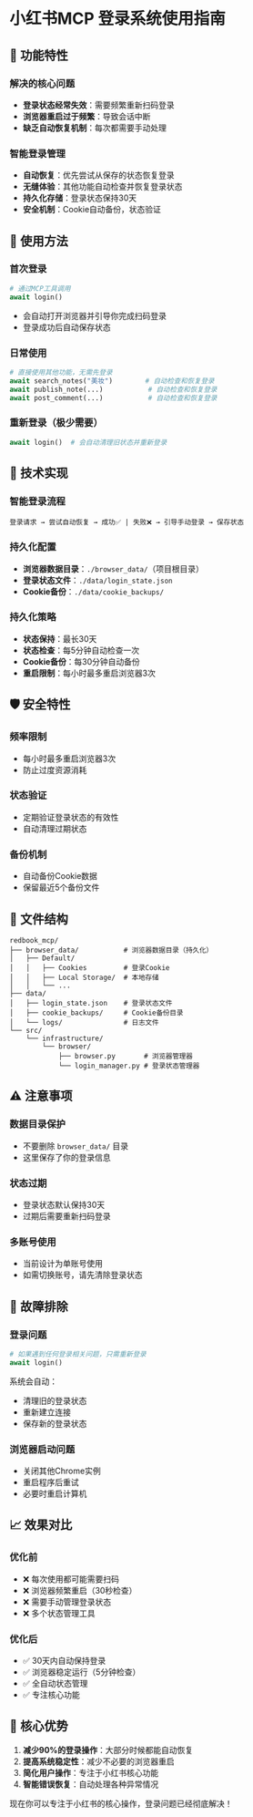 # 小红书MCP 登录系统使用指南

## 🎯 功能特性

### 解决的核心问题
- **登录状态经常失效**：需要频繁重新扫码登录
- **浏览器重启过于频繁**：导致会话中断
- **缺乏自动恢复机制**：每次都需要手动处理

### 智能登录管理
- **自动恢复**：优先尝试从保存的状态恢复登录
- **无缝体验**：其他功能自动检查并恢复登录状态
- **持久化存储**：登录状态保持30天
- **安全机制**：Cookie自动备份，状态验证

## 🚀 使用方法

### 首次登录
```python
# 通过MCP工具调用
await login()
```
- 会自动打开浏览器并引导你完成扫码登录
- 登录成功后自动保存状态

### 日常使用
```python
# 直接使用其他功能，无需先登录
await search_notes("美妆")        # 自动检查和恢复登录
await publish_note(...)           # 自动检查和恢复登录
await post_comment(...)           # 自动检查和恢复登录
```

### 重新登录（极少需要）
```python
await login()  # 会自动清理旧状态并重新登录
```

## 🔧 技术实现

### 智能登录流程
```
登录请求 → 尝试自动恢复 → 成功✅ | 失败❌ → 引导手动登录 → 保存状态
```

### 持久化配置
- **浏览器数据目录**：`./browser_data/`（项目根目录）
- **登录状态文件**：`./data/login_state.json`
- **Cookie备份**：`./data/cookie_backups/`

### 持久化策略
- **状态保持**：最长30天
- **状态检查**：每5分钟自动检查一次
- **Cookie备份**：每30分钟自动备份
- **重启限制**：每小时最多重启浏览器3次

## 🛡️ 安全特性

### 频率限制
- 每小时最多重启浏览器3次
- 防止过度资源消耗

### 状态验证
- 定期验证登录状态的有效性
- 自动清理过期状态

### 备份机制
- 自动备份Cookie数据
- 保留最近5个备份文件

## 📂 文件结构

```
redbook_mcp/
├── browser_data/           # 浏览器数据目录（持久化）
│   ├── Default/
│   │   ├── Cookies         # 登录Cookie
│   │   ├── Local Storage/  # 本地存储
│   │   └── ...
├── data/
│   ├── login_state.json    # 登录状态文件
│   ├── cookie_backups/     # Cookie备份目录
│   └── logs/               # 日志文件
└── src/
    └── infrastructure/
        └── browser/
            ├── browser.py       # 浏览器管理器
            └── login_manager.py # 登录状态管理器
```

## ⚠️ 注意事项

### 数据目录保护
- 不要删除 `browser_data/` 目录
- 这里保存了你的登录信息

### 状态过期
- 登录状态默认保持30天
- 过期后需要重新扫码登录

### 多账号使用
- 当前设计为单账号使用
- 如需切换账号，请先清除登录状态

## 🔧 故障排除

### 登录问题
```python
# 如果遇到任何登录相关问题，只需重新登录
await login()
```
系统会自动：
- 清理旧的登录状态
- 重新建立连接
- 保存新的登录状态

### 浏览器启动问题
- 关闭其他Chrome实例
- 重启程序后重试
- 必要时重启计算机

## 📈 效果对比

### 优化前
- ❌ 每次使用都可能需要扫码
- ❌ 浏览器频繁重启（30秒检查）
- ❌ 需要手动管理登录状态
- ❌ 多个状态管理工具

### 优化后  
- ✅ 30天内自动保持登录
- ✅ 浏览器稳定运行（5分钟检查）
- ✅ 全自动状态管理
- ✅ 专注核心功能

## 🎉 核心优势

1. **减少90%的登录操作**：大部分时候都能自动恢复
2. **提高系统稳定性**：减少不必要的浏览器重启
3. **简化用户操作**：专注于小红书核心功能
4. **智能错误恢复**：自动处理各种异常情况

现在你可以专注于小红书的核心操作，登录问题已经彻底解决！ 